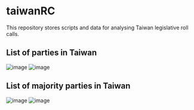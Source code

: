 # taiwanRC
This repository stores scripts and data for analysing Taiwan legislative roll calls. 

## List of parties in Taiwan
![image](https://github.com/yl17124/taiwanRC/blob/master/README_figs/README-unnamed-chunk-4-4.png)
![image](https://github.com/yl17124/taiwanRC/blob/master/README_figs/README-unnamed-chunk-7-2.png)

## List of majority parties in Taiwan
![image](https://github.com/yl17124/taiwanRC/blob/master/README_figs/README-unnamed-chunk-4-3.png)
![image](https://github.com/yl17124/taiwanRC/blob/master/README_figs/README-unnamed-chunk-4-1.png)
